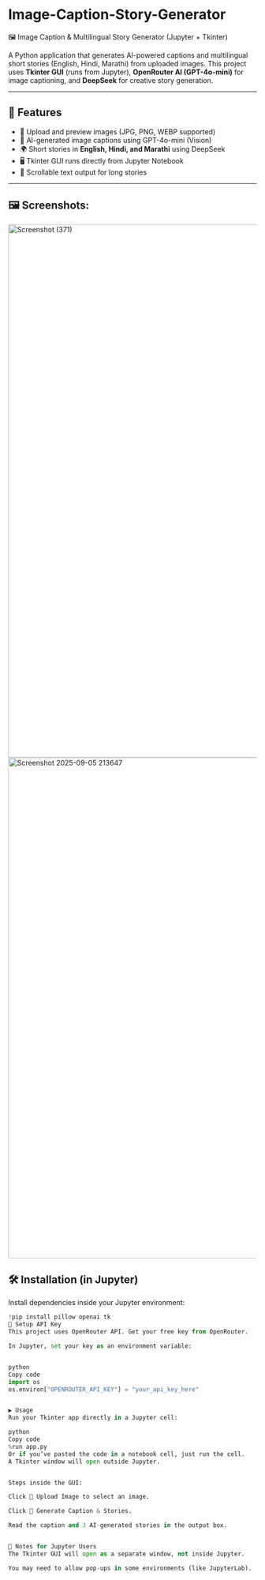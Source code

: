 # Image-Caption-Story-Generator
🖼️ Image Caption & Multilingual Story Generator (Jupyter + Tkinter) 
 
 A Python application that generates AI-powered captions and multilingual short stories (English, Hindi, Marathi) from uploaded images.
 This project uses **Tkinter GUI** (runs from Jupyter), **OpenRouter AI (GPT-4o-mini)** for image captioning, and **DeepSeek** for creative story generation.  

---

## 🚀 Features
- 📂 Upload and preview images (JPG, PNG, WEBP supported)  
- 📝 AI-generated image captions using GPT-4o-mini (Vision)  
- 🌍 Short stories in **English, Hindi, and Marathi** using DeepSeek  
- 🖥️ Tkinter GUI runs directly from Jupyter Notebook  
- 📜 Scrollable text output for long stories  

---


## 🖼️ Screenshots:


<img width="1920" height="1080" alt="Screenshot (371)" src="https://github.com/user-attachments/assets/de0ef771-ac38-4c29-829c-de7e0e890417" />



<img width="1919" height="1014" alt="Screenshot 2025-09-05 213647" src="https://github.com/user-attachments/assets/306d966e-b870-4d0d-b000-fd04c35e980b" />



## 🛠️ Installation (in Jupyter)

Install dependencies inside your Jupyter environment:


```python
!pip install pillow openai tk
🔑 Setup API Key
This project uses OpenRouter API. Get your free key from OpenRouter.

In Jupyter, set your key as an environment variable:


python
Copy code
import os
os.environ["OPENROUTER_API_KEY"] = "your_api_key_here"


▶️ Usage
Run your Tkinter app directly in a Jupyter cell:

python
Copy code
%run app.py
Or if you’ve pasted the code in a notebook cell, just run the cell.
A Tkinter window will open outside Jupyter.


Steps inside the GUI:

Click 📂 Upload Image to select an image.

Click 🚀 Generate Caption & Stories.

Read the caption and 3 AI-generated stories in the output box.


📌 Notes for Jupyter Users
The Tkinter GUI will open as a separate window, not inside Jupyter.

You may need to allow pop-ups in some environments (like JupyterLab).





